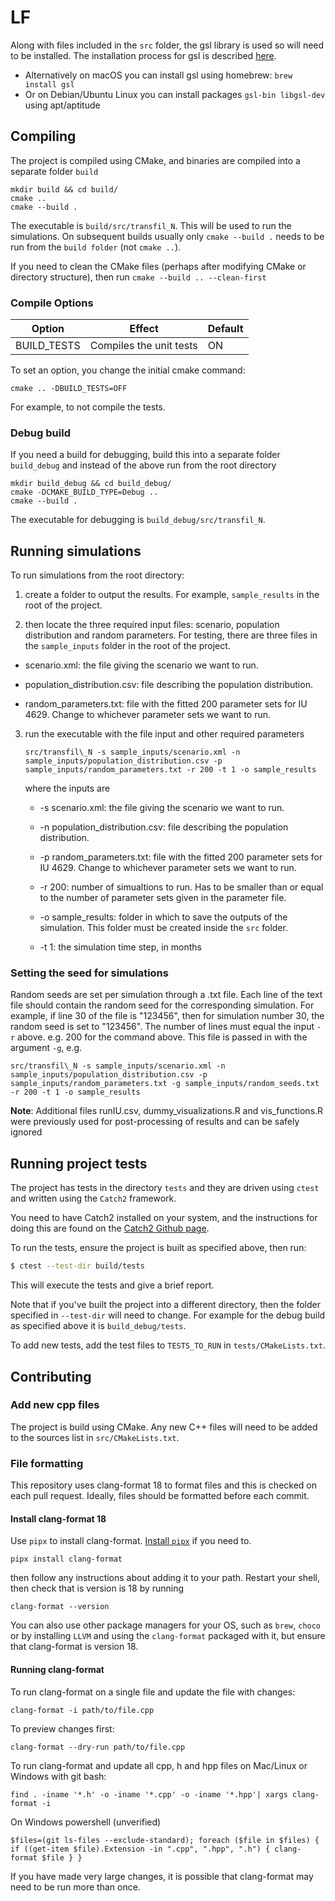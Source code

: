 # LF

Along with files included in the `src` folder, the gsl library is used so will need to be installed. The installation process for gsl is described [here](https://coral.ise.lehigh.edu/jild13/2016/07/11/hello/).

- Alternatively on macOS you can install gsl using homebrew: `brew install gsl`
- Or on Debian/Ubuntu Linux you can install packages `gsl-bin libgsl-dev` using apt/aptitude

## Compiling

The project is compiled using CMake, and binaries are compiled into a separate folder `build`
```
mkdir build && cd build/
cmake ..
cmake --build .
```
The executable is `build/src/transfil_N`. This will be used to run the simulations.
On subsequent builds usually only `cmake --build .` needs to be run from the `build folder` (not `cmake ..`).

If you need to clean the CMake files (perhaps after modifying CMake or directory structure), then run `cmake --build .. --clean-first`

### Compile Options

| Option | Effect | Default |
| ------ | ------ | ------- |
| BUILD_TESTS | Compiles the unit tests | ON

To set an option, you change the initial cmake command:

```
cmake .. -DBUILD_TESTS=OFF
```

For example, to not compile the tests. 

### Debug build
If you need a build for debugging, build this into a separate folder `build_debug` and instead of the above run from the root directory
```
mkdir build_debug && cd build_debug/
cmake -DCMAKE_BUILD_TYPE=Debug ..
cmake --build .
```
The executable for debugging is `build_debug/src/transfil_N`.

## Running simulations

To run simulations from the root directory:

1) create a folder to output the results. For example, `sample_results` in the root of the project.

2) then locate the three required input files: scenario, population distribution and random parameters. For testing, there are three files in the `sample_inputs` folder in the root of the project.

* scenario.xml: the file giving the scenario we want to run.

* population_distribution.csv: file describing the population distribution.

* random_parameters.txt: file with the fitted 200 parameter sets for IU 4629. Change to whichever parameter sets we want to run.

3) run the executable with the file input and other required parameters

	`src/transfil\_N -s sample_inputs/scenario.xml -n sample_inputs/population_distribution.csv -p sample_inputs/random_parameters.txt -r 200 -t 1 -o sample_results`

	where the inputs are

	* -s scenario.xml: the file giving the scenario we want to run.

	* -n population_distribution.csv: file describing the population distribution.

	* -p random_parameters.txt: file with the fitted 200 parameter sets for IU 4629. Change to whichever parameter sets we want to run.

	* -r 200: number of simualtions to run. Has to be smaller than or equal to the number of parameter sets given in the parameter file.

	* -o sample_results: folder in which to save the outputs of the simulation. This folder must be created inside the `src` folder.

	* -t 1: the simulation time step, in months

### Setting the seed for simulations

Random seeds are set per simulation through a .txt file. Each line of the text file should contain the random seed for the corresponding simulation. For example, if line 30 of the file is "123456", then for simulation number 30, the random seed is set to "123456". The number of lines must equal the input `-r` above. e.g. 200 for the command above. This file is passed in with the argument `-g`, e.g.

`src/transfil\_N -s sample_inputs/scenario.xml -n sample_inputs/population_distribution.csv -p sample_inputs/random_parameters.txt -g sample_inputs/random_seeds.txt -r 200 -t 1 -o sample_results`

**Note**: Additional files runIU.csv, dummy_visualizations.R and vis_functions.R were previously used for post-processing of results and can be safely ignored

## Running project tests

The project has tests in the directory `tests` and they are driven using `ctest` and written using the `Catch2` framework.

You need to have Catch2 installed on your system, and the instructions for doing this are found on the [Catch2 Github page](https://github.com/catchorg/Catch2/blob/devel/docs/cmake-integration.md#installing-catch2-from-git-repository).

To run the tests, ensure the project is built as specified above, then run:

```bash
$ ctest --test-dir build/tests
```

This will execute the tests and give a brief report.

Note that if you've built the project into a different directory, then the folder specified in `--test-dir` will need to change. For example for the debug build as specified above it is `build_debug/tests`.

To add new tests, add the test files to `TESTS_TO_RUN` in `tests/CMakeLists.txt`.

## Contributing

### Add new cpp files

The project is build using CMake. Any new C++ files will need to be added to the sources list in `src/CMakeLists.txt`.

### File formatting

This repository uses clang-format 18 to format files and this is checked on each pull request. Ideally, files should be formatted before each commit.

#### Install clang-format 18

Use `pipx` to install clang-format. [Install `pipx`](https://pipx.pypa.io/latest/installation/) if you need to.

```
pipx install clang-format
```

then follow any instructions about adding it to your path. Restart your shell, then check that is version is 18 by running 
```
clang-format --version
```

You can also use other package managers for your OS, such as `brew`, `choco` or by installing `LLVM` and using the `clang-format` packaged with it, but ensure that clang-format is version 18.

#### Running clang-format

To run clang-format on a single file and update the file with changes:
```
clang-format -i path/to/file.cpp
```

To preview changes first:
```
clang-format --dry-run path/to/file.cpp
```

To run clang-format and update all cpp, h and hpp files on Mac/Linux or Windows with git bash:
```
find . -iname '*.h' -o -iname '*.cpp' -o -iname '*.hpp'| xargs clang-format -i
```

On Windows powershell (unverified)
```
$files=(git ls-files --exclude-standard); foreach ($file in $files) { if ((get-item $file).Extension -in ".cpp", ".hpp", ".h") { clang-format $file } }
```

If you have made very large changes, it is possible that clang-format may need to be run more than once.
